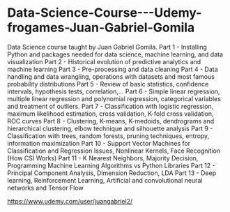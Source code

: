# Data-Science-Course---Udemy-frogames-Juan-Gabriel-Gomila
Data Science course taught by Juan Gabriel Gomila.  Part 1 - Installing Python and packages needed for data science, machine learning, and data visualization Part 2 - Historical evolution of predictive analytics and machine learning Part 3 - Pre-processing and data cleaning Part 4 - Data handling and data wrangling, operations with datasets and most famous probability distributions Part 5 - Review of basic statistics, confidence intervals, hypothesis tests, correlation,... Part 6 - Simple linear regression, multiple linear regression and polynomial regression, categorical variables and treatment of outliers. Part 7 - Classification with logistic regression, maximum likelihood estimation, cross validation, K-fold cross validation, ROC curves Part 8 - Clustering, K-means, K-medoids, dendrograms and hierarchical clustering, elbow technique and silhouette analysis Part 9 - Classification with trees, random forests, pruning techniques, entropy, information maximization Part 10 - Support Vector Machines for Classification and Regression Issues, Nonlinear Kernels, Face Recognition (How CSI Works) Part 11 - K Nearest Neighbors, Majority Decision, Programming Machine Learning Algorithms vs Python Libraries Part 12 - Principal Component Analysis, Dimension Reduction, LDA Part 13 - Deep learning, Reinforcement Learning, Artificial and convolutional neural networks and Tensor Flow

https://www.udemy.com/user/juangabriel2/
